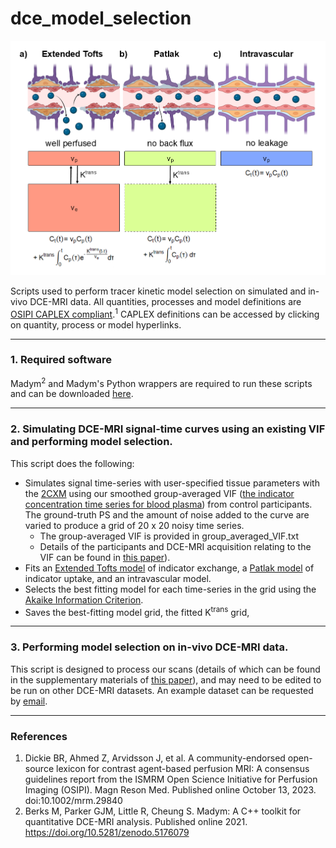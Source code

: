 # dce_model_selection

![dce models](images/Figure1.tif)

Scripts used to perform tracer kinetic model selection on simulated and in-vivo DCE-MRI data.
All quantities, processes and model definitions are [OSIPI CAPLEX compliant](https://doi.org/10.1002/mrm.29840).<sup>1</sup> CAPLEX definitions can be accessed by clicking on quantity, process or model hyperlinks.

---
### 1. Required software
Madym<sup>2</sup> and Madym's Python wrappers are required to run these scripts and can be downloaded [here](https://gitlab.com/manchester_qbi/manchester_qbi_public/madym_cxx).

--- 
### 2. Simulating DCE-MRI signal-time curves using an existing VIF and performing model selection. 
This script does the following:
- Simulates signal time-series with user-specified tissue parameters with the [2CXM](https://osipi.github.io/OSIPI_CAPLEX/perfusionModels/#2CXM) using our smoothed group-averaged VIF ([the indicator concentration time series for blood plasma](https://osipi.github.io/OSIPI_CAPLEX/quantities/#C)) from control participants. The ground-truth PS and the amount of noise added to the curve are varied to produce a grid of 20 x 20 noisy time series. 
  - The group-averaged VIF is provided in group_averaged_VIF.txt
  - Details of the participants and DCE-MRI acquisition relating to the VIF can be found in [this paper](https://doi.org/10.3389/fphys.2020.593026)).
- Fits an [Extended Tofts model](https://osipi.github.io/OSIPI_CAPLEX/perfusionModels/#ETM) of indicator exchange, a [Patlak model](https://osipi.github.io/OSIPI_CAPLEX/perfusionModels/#Patlak) of indicator uptake, and an intravascular model.
- Selects the best fitting model for each time-series in the grid using the [Akaike Information Criterion](https://osipi.github.io/OSIPI_CAPLEX/quantities/#AIC).
- Saves the best-fitting model grid, the fitted K<sup>trans</sup> grid, 

---
### 3. Performing model selection on in-vivo DCE-MRI data. 
This script is designed to process our scans (details of which can be found in the supplementary materials of [this paper](https://doi.org/10.3389/fphys.2020.593026)), and may need to be edited to be run on other DCE-MRI datasets. An example dataset can be requested by [email](olivia.jones-4@manchester.ac.uk).

---
### References
1. Dickie BR, Ahmed Z, Arvidsson J, et al. A community-endorsed open-source lexicon for contrast agent-based perfusion MRI: A consensus guidelines report from the ISMRM Open Science Initiative for Perfusion Imaging (OSIPI). Magn Reson Med. Published online October 13, 2023. doi:10.1002/mrm.29840
2. Berks M, Parker GJM, Little R, Cheung S. Madym: A C++ toolkit for quantitative DCE-MRI analysis. Published online 2021. https://doi.org/10.5281/zenodo.5176079
